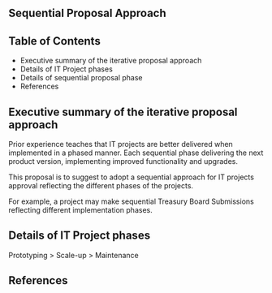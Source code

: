 ﻿## Sequential Proposal Approach

## Table of Contents
- Executive summary of the iterative proposal approach 
- Details of IT Project phases
- Details of sequential proposal phase 
- References

## Executive summary of the iterative proposal approach

Prior experience teaches that IT projects are better delivered when implemented in a phased manner. Each sequential phase delivering the next product version, implementing improved functionality and upgrades.

This proposal is to suggest to adopt a sequential approach for IT projects approval reflecting the different phases of the projects.  

For example, a project may make sequential Treasury Board Submissions reflecting different implementation phases.

## Details of IT Project phases

Prototyping > Scale-up > Maintenance


## References
